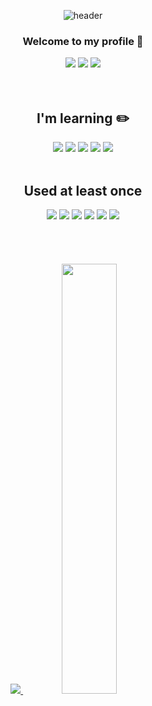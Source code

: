 <div align="center">
  
<!-- ![header](https://capsule-render.vercel.app/api?type=Waving&text=Hello&color=BFBFFF&fontColor=e7e8ec&fontSize=50&animation=fadeIn&fontAlignY=35&height=200&section=header)
-->

![header](https://capsule-render.vercel.app/api?type=waving&color=gradient&height=120&animation=fadeIn&section=footer&text=🚗🚘🚛&fontAlign=70)


### Welcome to my profile :ghost:


<img src="https://img.shields.io/badge/Instagram-E4405F?style=for-the-badge&logo=Instagram&logoColor=white">
<img src="https://img.shields.io/badge/github-181717?style=for-the-badge&logo=github&logoColor=white">
<img src="https://img.shields.io/badge/YouTube-FF0000?style=for-the-badge&logo=YouTube&logoColor=white">



<br/>
<br/>
<br/>


## I'm learning :pencil2:
<img src="https://img.shields.io/badge/Python-3776AB?style=for-the-badge&logo=Python&logoColor=white">
<img src="https://img.shields.io/badge/Django-092E20?style=for-the-badge&logo=Django&logoColor=white">
<img src="https://img.shields.io/badge/JAVA-007396?style=for-the-badge&logo=java&logoColor=white">
<img src="https://img.shields.io/badge/Spring-6DB33F?style=for-the-badge&logo=Spring&logoColor=white">
<img src="https://img.shields.io/badge/IntelliJ IDEA-000000?style=for-the-badge&logo=IntelliJ IDEA&logoColor=white">

<br/>
<br/>

## Used at least once
<img src="https://img.shields.io/badge/AWS-232F3E?style=for-the-badge&logo=Amazon AWS&logoColor=white">
<img src="https://img.shields.io/badge/HTML-E34F26?style=for-the-badge&logo=HTML5&logoColor=white">
<img src="https://img.shields.io/badge/SQLite-003B57?style=for-the-badge&logo=SQLite&logoColor=white">
<img src="https://img.shields.io/badge/Ubuntu-E95420?style=for-the-badge&logo=Ubuntu&logoColor=white">
<img src="https://img.shields.io/badge/MySQL-4479A1?style=for-the-badge&logo=MySQL&logoColor=white">
<img src="https://img.shields.io/badge/MariaDB-003545?style=for-the-badge&logo=MariaDB&logoColor=white">



<br/>
<br/>
<br/>
<br/>
<br/>


<!-- ![Anurag's GitHub stats](https://github-readme-stats.vercel.app/api?username=hyobin-yang&show_icons=true&theme=algolia)
![Top Langs](https://github-readme-stats.vercel.app/api/top-langs/?username=hyobin-yang&layout=compact&theme=synthwave)
-->

<a href="s">
  <img src="https://github-readme-stats.vercel.app/api/top-langs/?username=hyobin-yang&exclude_repo=dkssud8150.github.io&layout=compact&theme=tokyonight" />
</a>
<a href="s">
  <img src="https://github-readme-stats.vercel.app/api?username=hyobin-yang&theme=tokyonight&show_icons=true" width="42%" />
</a>



</div>
